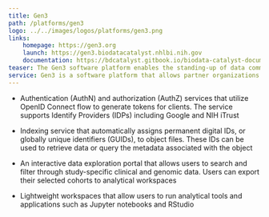 ```yaml
---
title: Gen3
path: /platforms/gen3
logo: ../../images/logos/platforms/gen3.png
links: 
    homepage: https://gen3.org
    launch: https://gen3.biodatacatalyst.nhlbi.nih.gov
    documentation: https://bdcatalyst.gitbook.io/biodata-catalyst-documentation/explore_data/gen3-discovering-data
teaser: The Gen3 software platform enables the standing-up of data commons by providing authentication/authorization, object file indexing, interactive data search and export, and analytical workspaces services. Partner organizations and approved researchers can access and search over hosted genomic and phenotypic data, and export selected cohorts to analytical workspaces in a scalable, reproducible, and secure manner.
service: Gen3 is a software platform that allows partner organizations and grant approved researchers to search and access harmonized datasets. Users can search over project and study-specific genomic and phenotypic data and export selected cohorts to analytical workspaces in a scalable, reproducible, and secure manner.
---
```


- Authentication (AuthN) and authorization (AuthZ) services that utilize OpenID Connect flow to generate tokens for clients. The service supports Identify Providers (IDPs) including Google and NIH iTrust

- Indexing service that automatically assigns permanent digital IDs, or globally unique identifiers (GUIDs), to object files. These IDs can be used to retrieve data or query the metadata associated with the object

- An interactive data exploration portal that allows users to search and filter through study-specific clinical and genomic data. Users can export their selected cohorts to analytical workspaces

- Lightweight workspaces that allow users to run analytical tools and applications such as Jupyter notebooks and RStudio
